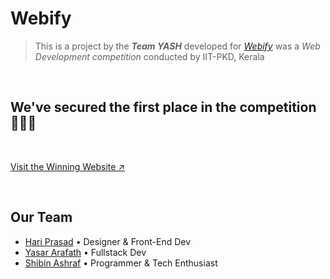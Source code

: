 # Webify
> This is a project by the ***Team YASH*** developed for *[Webify](https://github.com/Webify-Petrichor/Webify)* was a *Web Development competition* conducted by IIT-PKD, Kerala

<br>

## We've secured the first place in the competition 🥇🎉🥳
<br>

[Visit the Winning Website ↗︎](https://webifyyash.vercel.app)

<br>

## Our Team

- [Hari Prasad](https://hariprasd.me) • Designer & Front-End Dev
- [Yasar Arafath](https://yasararafath.tech) • Fullstack Dev
- [Shibin Ashraf](https://github.com/shibinashraf) • Programmer & Tech Enthusiast 
